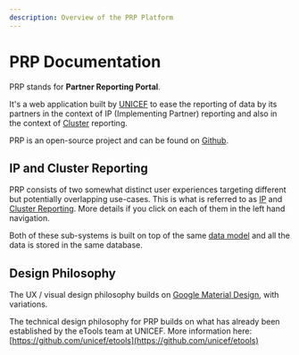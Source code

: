 ```yaml
---
description: Overview of the PRP Platform
---
```


# PRP Documentation

PRP stands for **Partner Reporting Portal**. 

It's a web application built by [UNICEF](https://www.unicef.org/) to ease the reporting of data by its partners in the context of IP \(Implementing Partner\) reporting and also in the context of [Cluster](https://www.humanitarianresponse.info/clusters) reporting.

PRP is an open-source project and can be found on [Github](https://github.com/unicef/etools-partner-reporting-portal/).

## IP and Cluster Reporting

PRP consists of two somewhat distinct user experiences targeting different but potentially overlapping use-cases. This is what is referred to as [IP](https://github.com/unicef/etools-partner-reporting-portal/tree/4210b652f2748069ce5e2223b85f475ba3480729/docs/product-end-user-documentation/ip-reporting/README.md) and [Cluster Reporting](https://github.com/unicef/etools-partner-reporting-portal/tree/4210b652f2748069ce5e2223b85f475ba3480729/docs/product-end-user-documentation/cluster-reporting/README.md). More details if you click on each of them in the left hand navigation.

Both of these sub-systems is built on top of the same [data model](technical-documentation/data-model.md) and all the data is stored in the same database. 

## Design Philosophy

The UX / visual design philosophy builds on [Google Material Design](https://material.io/guidelines/), with variations.

The technical design philosophy for PRP builds on what has already been established by the eTools team at UNICEF. More information here: [https://github.com/unicef/etools](https://github.com/unicef/etools)

